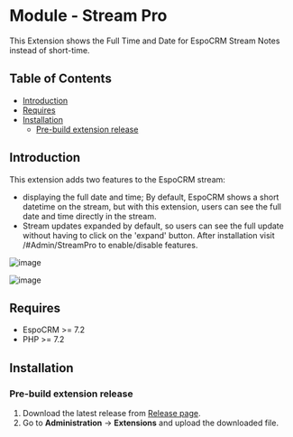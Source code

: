 # Module - Stream Pro
This Extension shows the Full Time and Date for EspoCRM Stream Notes instead of short-time.

## Table of Contents

* [Introduction](#introduction)
* [Requires](#requires)
* [Installation](#installation)
    * [Pre-build extension release](#pre-build-extension-release)

## Introduction

This extension adds two features to the EspoCRM stream: 
- displaying the full date and time; By default, EspoCRM shows a short datetime on the stream, but with this extension, users can see the full date and time directly in the stream. 
- Stream updates expanded by default, so users can see the full update without having to click on the 'expand' button.
After installation visit /#Admin/StreamPro to enable/disable features.

![image](https://user-images.githubusercontent.com/32223252/221196649-8c7339fd-79ac-41b7-b514-72d588738428.png)


![image](https://user-images.githubusercontent.com/32223252/220250006-23fb2521-6108-4b9b-b357-0a59677f6c11.png)

## Requires

- EspoCRM >= 7.2
- PHP >= 7.2

## Installation

### Pre-build extension release

1. Download the latest release from [Release page](https://github.com/Kharg/stream-pro/releases/latest).
2. Go to **Administration** -> **Extensions** and upload the downloaded file.
